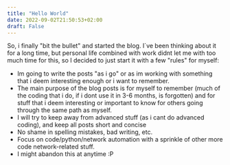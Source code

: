 ```yaml
---
title: "Hello World"
date: 2022-09-02T21:50:53+02:00
draft: False
---
```


So, i finally "bit the bullet" and started the blog. I´ve been thinking about it for a long time, but personal life combined with work didnt let me with too much time for this, so I decided to just start it with a few "rules" for myself:

- Im going to write the posts "as i go" or as im working with something that i deem interesting enough or i want to remember.
- The main purpose of the blog posts is for myself to remember  (much of the coding that i do, if i dont use it in 3-6 months, is forgotten) and for stuff that i deem interesting or important to know for others going through the same path as myself.
- I will try to keep away from advanced stuff (as i cant do advanced coding), and keep all posts short and concise
- No shame in spelling mistakes, bad writing, etc.
- Focus on code/python/network automation with a sprinkle of other more code network-related stuff.
- I might abandon this at anytime :P

